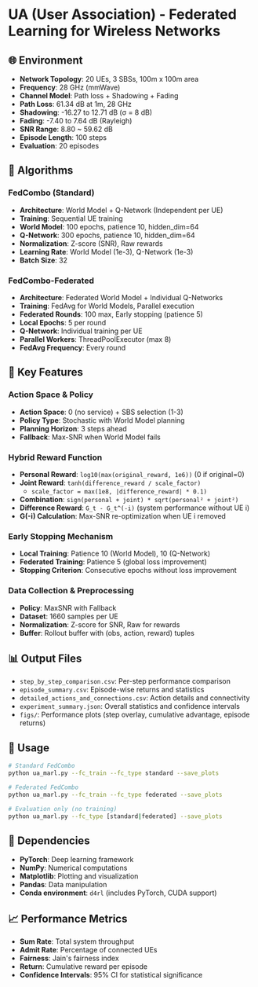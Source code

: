 # UA (User Association) - Federated Learning for Wireless Networks

## 🌐 Environment
- **Network Topology**: 20 UEs, 3 SBSs, 100m x 100m area
- **Frequency**: 28 GHz (mmWave)
- **Channel Model**: Path loss + Shadowing + Fading
- **Path Loss**: 61.34 dB at 1m, 28 GHz
- **Shadowing**: -16.27 to 12.71 dB (σ = 8 dB)
- **Fading**: -7.40 to 7.64 dB (Rayleigh)
- **SNR Range**: 8.80 ~ 59.62 dB
- **Episode Length**: 100 steps
- **Evaluation**: 20 episodes

## 🧠 Algorithms

### FedCombo (Standard)
- **Architecture**: World Model + Q-Network (Independent per UE)
- **Training**: Sequential UE training
- **World Model**: 100 epochs, patience 10, hidden_dim=64
- **Q-Network**: 300 epochs, patience 10, hidden_dim=64
- **Normalization**: Z-score (SNR), Raw rewards
- **Learning Rate**: World Model (1e-3), Q-Network (1e-3)
- **Batch Size**: 32

### FedCombo-Federated
- **Architecture**: Federated World Model + Individual Q-Networks
- **Training**: FedAvg for World Models, Parallel execution
- **Federated Rounds**: 100 max, Early stopping (patience 5)
- **Local Epochs**: 5 per round
- **Q-Network**: Individual training per UE
- **Parallel Workers**: ThreadPoolExecutor (max 8)
- **FedAvg Frequency**: Every round

## 🎯 Key Features

### Action Space & Policy
- **Action Space**: 0 (no service) + SBS selection (1-3)
- **Policy Type**: Stochastic with World Model planning
- **Planning Horizon**: 3 steps ahead
- **Fallback**: Max-SNR when World Model fails

### Hybrid Reward Function
- **Personal Reward**: `log10(max(original_reward, 1e6))` (0 if original=0)
- **Joint Reward**: `tanh(difference_reward / scale_factor)`
  - `scale_factor = max(1e8, |difference_reward| * 0.1)`
- **Combination**: `sign(personal + joint) * sqrt(personal² + joint²)`
- **Difference Reward**: `G_t - G_t^(-i)` (system performance without UE i)
- **G(-i) Calculation**: Max-SNR re-optimization when UE i removed

### Early Stopping Mechanism
- **Local Training**: Patience 10 (World Model), 10 (Q-Network)
- **Federated Training**: Patience 5 (global loss improvement)
- **Stopping Criterion**: Consecutive epochs without loss improvement

### Data Collection & Preprocessing
- **Policy**: MaxSNR with Fallback
- **Dataset**: 1660 samples per UE
- **Normalization**: Z-score for SNR, Raw for rewards
- **Buffer**: Rollout buffer with (obs, action, reward) tuples

## 📊 Output Files
- `step_by_step_comparison.csv`: Per-step performance comparison
- `episode_summary.csv`: Episode-wise returns and statistics
- `detailed_actions_and_connections.csv`: Action details and connectivity
- `experiment_summary.json`: Overall statistics and confidence intervals
- `figs/`: Performance plots (step overlay, cumulative advantage, episode returns)

## 🚀 Usage
```bash
# Standard FedCombo
python ua_marl.py --fc_train --fc_type standard --save_plots

# Federated FedCombo
python ua_marl.py --fc_train --fc_type federated --save_plots

# Evaluation only (no training)
python ua_marl.py --fc_type [standard|federated] --save_plots
```

## 🔧 Dependencies
- **PyTorch**: Deep learning framework
- **NumPy**: Numerical computations
- **Matplotlib**: Plotting and visualization
- **Pandas**: Data manipulation
- **Conda environment**: `d4rl` (includes PyTorch, CUDA support)

## 📈 Performance Metrics
- **Sum Rate**: Total system throughput
- **Admit Rate**: Percentage of connected UEs
- **Fairness**: Jain's fairness index
- **Return**: Cumulative reward per episode
- **Confidence Intervals**: 95% CI for statistical significance
